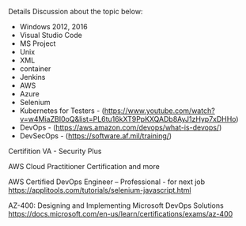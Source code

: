 Details Discussion about the topic below:

- Windows 2012, 2016
- Visual Studio Code
- MS Project
- Unix
- XML
- container
- Jenkins
- AWS
- Azure
- Selenium
- Kubernetes for Testers - (https://www.youtube.com/watch?v=w4MiaZBI0oQ&list=PL6tu16kXT9PpKXQADb8AyJ1zHyp7xDHHo)
- DevOps - (https://aws.amazon.com/devops/what-is-devops/)
- DevSecOps - (https://software.af.mil/training/)

Certifition
VA - Security Plus

AWS Cloud Practitioner Certification and more 

AWS Certified DevOps Engineer – Professional - for next job
https://applitools.com/tutorials/selenium-javascript.html

AZ-400: Designing and Implementing Microsoft DevOps Solutions
https://docs.microsoft.com/en-us/learn/certifications/exams/az-400
